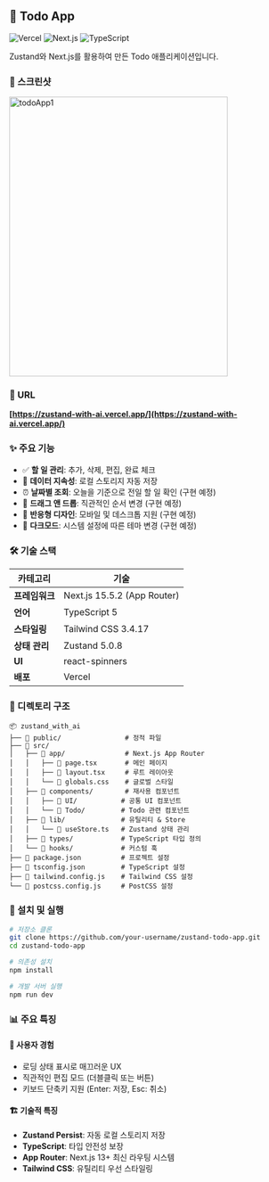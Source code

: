 ## 📝 Todo App
![Vercel](https://img.shields.io/badge/deployed%20on-vercel-blue)
![Next.js](https://img.shields.io/badge/Next.js-15.5.2-black)
![TypeScript](https://img.shields.io/badge/TypeScript-5-blue)

Zustand와 Next.js를 활용하여 만든 Todo 애플리케이션입니다.

### 📱 스크린샷
<img width="392" height="502" alt="todoApp1" src="https://github.com/user-attachments/assets/bfba87b8-f496-474c-981e-211369e0ab7f" />


### 🔗 URL
**[https://zustand-with-ai.vercel.app/](https://zustand-with-ai.vercel.app/)**

### ✨ 주요 기능
- ✅ **할 일 관리**: 추가, 삭제, 편집, 완료 체크
- 💾 **데이터 지속성**: 로컬 스토리지 자동 저장
- ⏰ **날짜별 조회**: 오늘을 기준으로 전일 할 일 확인 (구현 예정)
- 🎯 **드래그 앤 드롭**: 직관적인 순서 변경 (구현 예정)
- 📱 **반응형 디자인**: 모바일 및 데스크톱 지원 (구현 예정)
- 🌙 **다크모드**: 시스템 설정에 따른 테마 변경 (구현 예정)

### 🛠️ 기술 스택
| 카테고리 | 기술 |
|---------|------|
| **프레임워크** | Next.js 15.5.2 (App Router) |
| **언어** | TypeScript 5 |
| **스타일링** | Tailwind CSS 3.4.17 |
| **상태 관리** | Zustand 5.0.8 |
| **UI** | react-spinners |
| **배포** | Vercel |

### 📁 디렉토리 구조
```
📦 zustand_with_ai
├── 📂 public/                # 정적 파일
├── 📂 src/
│   ├── 📂 app/               # Next.js App Router
│   │   ├── 📄 page.tsx       # 메인 페이지
│   │   ├── 📄 layout.tsx     # 루트 레이아웃
│   │   └── 📄 globals.css    # 글로벌 스타일
│   ├── 📂 components/        # 재사용 컴포넌트
│   │   ├── 📂 UI/           # 공통 UI 컴포넌트
│   │   └── 📂 Todo/         # Todo 관련 컴포넌트
│   ├── 📂 lib/              # 유틸리티 & Store
│   │   └── 📄 useStore.ts   # Zustand 상태 관리
│   ├── 📂 types/            # TypeScript 타입 정의
│   └── 📂 hooks/            # 커스텀 훅
├── 📄 package.json          # 프로젝트 설정
├── 📄 tsconfig.json         # TypeScript 설정
├── 📄 tailwind.config.js    # Tailwind CSS 설정
└── 📄 postcss.config.js     # PostCSS 설정
```

### 🚀 설치 및 실행
```bash
# 저장소 클론
git clone https://github.com/your-username/zustand-todo-app.git
cd zustand-todo-app

# 의존성 설치
npm install

# 개발 서버 실행
npm run dev
```

### 📊 주요 특징

#### 🎨 사용자 경험
- 로딩 상태 표시로 매끄러운 UX
- 직관적인 편집 모드 (더블클릭 또는 버튼)
- 키보드 단축키 지원 (Enter: 저장, Esc: 취소)

#### 🏗️ 기술적 특징
- **Zustand Persist**: 자동 로컬 스토리지 저장
- **TypeScript**: 타입 안전성 보장
- **App Router**: Next.js 13+ 최신 라우팅 시스템
- **Tailwind CSS**: 유틸리티 우선 스타일링
